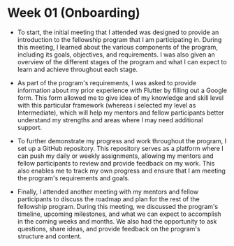 # Week 01 (Onboarding)

- To start, the initial meeting that I attended was designed to provide an introduction to the fellowship program that I am participating in. During this meeting, I learned about the various components of the program, including its goals, objectives, and requirements. I was also given an overview of the different stages of the program and what I can expect to learn and achieve throughout each stage.

- As part of the program's requirements, I was asked to provide information about my prior experience with Flutter by filling out a Google form. This form allowed me to give idea of my knowledge and skill level with this particular framework (whereas i selected my level as Intermediate), which will help my mentors and fellow participants better understand my strengths and areas where I may need additional support.

- To further demonstrate my progress and work throughout the program, I set up a GitHub repository. This repository serves as a platform where I can push my daily or weekly assignments, allowing my mentors and fellow participants to review and provide feedback on my work. This also enables me to track my own progress and ensure that I am meeting the program's requirements and goals.

- Finally, I attended another meeting with my mentors and fellow participants to discuss the roadmap and plan for the rest of the fellowship program. During this meeting, we discussed the program's timeline, upcoming milestones, and what we can expect to accomplish in the coming weeks and months. We also had the opportunity to ask questions, share ideas, and provide feedback on the program's structure and content.
